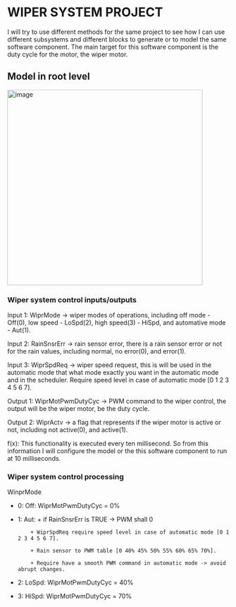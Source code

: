 # WIPER SYSTEM PROJECT
I will try to use different methods for the same project to see how I can use different subsystems and different blocks to generate or to model the same software component. The main target for this software component is the duty cycle for the motor, the wiper motor.

## Model in root level

<img width="443" alt="image" src="https://github.com/user-attachments/assets/dad30621-4aea-45cc-87ca-b9c5f57f7c90">

### Wiper system control inputs/outputs

Input 1: WiprMode -> wiper modes of operations, including off mode - Off(0), low speed - LoSpd(2), high speed(3) - HiSpd, and automative mode - Aut(1).

Input 2: RainSnsrErr -> rain sensor error, there is a rain sensor error or not for the rain values, including normal, no error(0), and error(1).

Input 3: WiprSpdReq -> wiper speed request, this is will be used in the automatic mode that what mode exactly you want in the automatic mode and in the scheduler. Require speed level in case of automatic mode [0 1 2 3 4 5 6 7].

Output 1: WiprMotPwmDutyCyc -> PWM command to the wiper control, the output will be the wiper motor, be the duty cycle.

Output 2: WiprActv -> a flag that represents if the wiper motor is active or not, including not active(0), and active(1).

f(x): This functionality is executed every ten millisecond. So from this information I will configure the model or the this software component to run at 10 milliseconds.

### Wiper system control processing

WinprMode 
- 0: Off: WiprMotPwmDutyCyc = 0%

- 1: Aut: + if RainSnsrErr is TRUE -> PWM shall 0
          
          + WiprSpdReq require speed level in case of automatic mode [0 1 2 3 4 5 6 7].
                    
          + Rain sensor to PWM table [0 40% 45% 50% 55% 60% 65% 70%].
                    
          + Require have a smooth PWM command in automatic mode -> avoid abrupt changes.
                    
- 2: LoSpd: WiprMotPwmDutyCyc = 40%
          
- 3: HiSpd: WiprMotPwmDutyCyc = 70%
